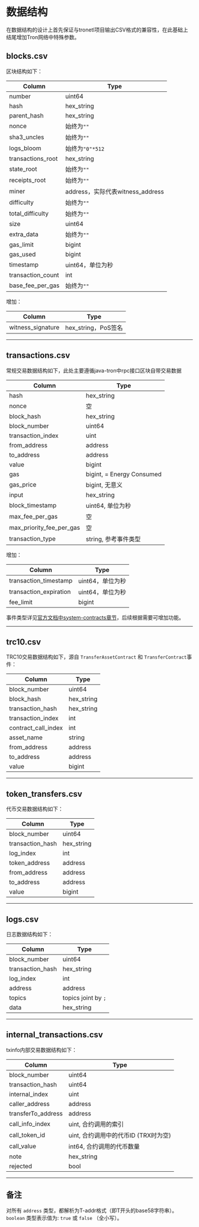 
# 数据结构

在数据结构的设计上首先保证与tronetl项目输出CSV格式的兼容性，在此基础上结尾增加Tron网络中特殊参数。

## blocks.csv

区块结构如下：

| Column            | Type                             |
| ----------------- | -------------------------------- |
| number            | uint64                           |
| hash              | hex_string                       |
| parent_hash       | hex_string                       |
| nonce             | 始终为`""`                       |
| sha3_uncles       | 始终为`""`                       |
| logs_bloom        | 始终为`"0"*512`                  |
| transactions_root | hex_string                       |
| state_root        | 始终为`""`                       |
| receipts_root     | 始终为`""`                       |
| miner             | address，实际代表witness_address |
| difficulty        | 始终为`""`                       |
| total_difficulty  | 始终为`""`                       |
| size              | uint64                           |
| extra_data        | 始终为`""`                       |
| gas_limit         | bigint                           |
| gas_used          | bigint                           |
| timestamp         | uint64，单位为秒                 |
| transaction_count | int                              |
| base_fee_per_gas  | 始终为`""`                       |

增加：

| Column            | Type                |
| ----------------- | ------------------- |
| witness_signature | hex_string，PoS签名 |

---

## transactions.csv

常规交易数据结构如下，此处主要遵循java-tron中rpc接口区块自带交易数据

| Column                   | Type                      |
| ------------------------ | ------------------------- |
| hash                     | hex_string                |
| nonce                    | 空                        |
| block_hash               | hex_string                |
| block_number             | uint64                    |
| transaction_index        | uint                      |
| from_address             | address                   |
| to_address               | address                   |
| value                    | bigint                    |
| gas                      | bigint, = Energy Consumed |
| gas_price                | bigint, 无意义            |
| input                    | hex_string                |
| block_timestamp          | uint64, 单位为秒          |
| max_fee_per_gas          | 空                        |
| max_priority_fee_per_gas | 空                        |
| transaction_type         | string, 参考事件类型      |

增加：

| Column                 | Type             |
| ---------------------- | ---------------- |
| transaction_timestamp  | uint64，单位为秒 |
| transaction_expiration | uint64，单位为秒 |
| fee_limit              | bigint           |


事件类型详见[官方文档中system-contracts章节](https://tronprotocol.github.io/documentation-en/mechanism-algorithm/system-contracts/)，后续根据需要可增加功能。

---

## trc10.csv

TRC10交易数据结构如下，源自 `TransferAssetContract` 和 `TransferContract`事件：

| Column              | Type       |
| ------------------- | ---------- |
| block_number        | uint64     |
| block_hash          | hex_string |
| transaction_hash    | hex_string |
| transaction_index   | int        |
| contract_call_index | int        |
| asset_name          | string     |
| from_address        | address    |
| to_address          | address    |
| value               | bigint     |


---


## token_transfers.csv

代币交易数据结构如下：

| Column           | Type       |
| ---------------- | ---------- |
| block_number     | uint64     |
| transaction_hash | hex_string |
| log_index        | int        |
| token_address    | address    |
| from_address     | address    |
| to_address       | address    |
| value            | bigint     |

---

## logs.csv

日志数据结构如下：

| Column           | Type                |
| ---------------- | ------------------- |
| block_number     | uint64              |
| transaction_hash | hex_string          |
| log_index        | int                 |
| address          | address             |
| topics           | topics joint by `;` |
| data             | hex_string          |

---

## internal_transactions.csv

txinfo内部交易数据结构如下：

| Column             | Type                                 |
| ------------------ | ------------------------------------ |
| block_number       | uint64                               |
| transaction_hash   | uint64                               |
| internal_index     | uint                                 |
| caller_address     | address                              |
| transferTo_address | address                              |
| call_info_index    | uint, 合约调用的索引                 |
| call_token_id      | uint, 合约调用中的代币ID (TRX时为空) |
| call_value         | int64, 合约调用的代币数量            |
| note               | hex_string                           |
| rejected           | bool                                 |

---

## 备注

对所有 `address` 类型，都解析为T-addr格式（即T开头的base58字符串）。
`boolean` 类型表示值为: `true` 或 `false` （全小写）。
